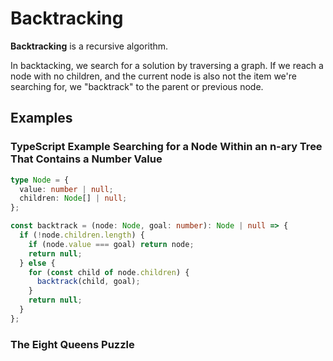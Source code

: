 # Backtracking

**Backtracking** is a recursive algorithm.

In backtacking, we search for a solution by traversing a graph. If we reach a node with no children, and the current node is also not the item we're searching for, we "backtrack" to the parent or previous node.

## Examples

### TypeScript Example Searching for a Node Within an n-ary Tree That Contains a Number Value

```ts
type Node = {
  value: number | null;
  children: Node[] | null;
};

const backtrack = (node: Node, goal: number): Node | null => {
  if (!node.children.length) {
    if (node.value === goal) return node;
    return null;
  } else {
    for (const child of node.children) {
      backtrack(child, goal);
    }
    return null;
  }
};
```

### The Eight Queens Puzzle
